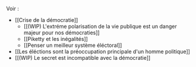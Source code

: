 Voir :

- [[Crise de la démocratie]]
	- [[(WIP) L'extréme polarisation de la vie publique est un danger majeur pour nos démocraties]]
	- [[Piketty et les inégalités]]
	- [[Penser un meilleur système éléctoral]]
- [[Les éléctions sont la préoccupation principale d'un homme politique]]
- [[(WIP) Le secret est incompatible avec la démocratie]]